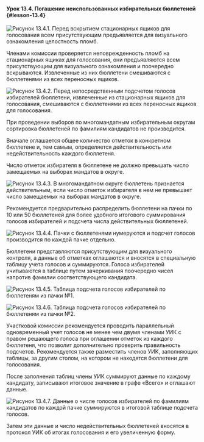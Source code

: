 #### Урок 13.4. Погашение неиспользованных избирательных бюллетеней {#lesson-13.4}

![Рисунок 13.4.1. Перед вскрытием стационарных ящиков для голосования всем  присутствующим предъявляется для визуального ознакомления целостность пломб.](./13.4.1.svg)

Членами комиссии проверяется неповрежденность пломб на стационарных ящиках для голосования, они предъявляются всем присутствующим для визуального ознакомления и поочередно вскрываются. Извлеченные из них бюллетени смешиваются с бюллетенями из всех переносных ящиков.

![Рисунок 13.4.2. Перед непосредственным подсчетом голосов избирателей бюллетени, извлеченные из стационарных ящиков для голосования, смешиваются с бюллетенями из всех переносных ящиков для голосования.](./13.4.2.svg)

При проведении выборов по многомандатным избирательным округам сортировка бюллетеней по фамилиям кандидатов не производится.

Вначале оглашается общее количество отметок в конкретном бюллетене и, тем самым, определяется действительность или недействительность каждого бюллетеня.

Число отметок избирателя в бюллетене не должно превышать число замещаемых на выборах мандатов в округе.

![Рисунок 13.4.3. В многомандатном округе бюллетень признается действительным, если число отметок избирателя в нем не превышает число замещаемых на выборах мандатов в округе.](./13.4.3.svg)

Рекомендуется предварительно распределить бюллетени на пачки по 10 или 50 бюллетеней для более удобного итогового суммирования голосов избирателей и подсчета числа действительных бюллетеней.

![Рисунок 13.4.4. Пачки с бюллетенями нумеруются и подсчет голосов производится по каждой пачке отдельно.](./13.4.4.svg)

Бюллетени представляются присутствующим для визуального контроля, а данные об отметках оглашаются и вносятся в специальную таблицу учета голосов и суммируются. Голоса избирателей учитываются в таблице путем зачеркивания поочередно чисел напротив фамилии соответствующего кандидата.

![Рисунок 13.4.5. Таблица подсчета голосов избирателей по бюллетеням из пачки №1.](./13.4.5.svg)

![Рисунок 13.4.6. Таблица подсчета голосов избирателей по бюллетеням из пачки №2.](./13.4.6.svg)

Участковой комиссии рекомендуется проводить параллельный одновременный учет голосов не менее чем двумя членами УИК с правом решающего голоса при оглашении отметок из каждого бюллетеня, что позволит дополнительно проверить правильность подсчетов. Рекомендуется также разместить членов УИК, заполняющих таблицы, за другим столом, на котором не находятся бюллетени для голосования.

После заполнения таблиц члены УИК суммируют данные по каждому кандидату, записывают итоговое значение в графе «Всего» и оглашают данные.

![Рисунок 13.4.7. Данные о числе голосов избирателей по фамилиям кандидатов по каждой пачке суммируются в итоговой таблице подсчета голосов.](./13.4.7.svg)

Затем эти данные и число недействительных бюллетеней вносятся в протокол УИК об итогах голосования и его увеличенную форму.
